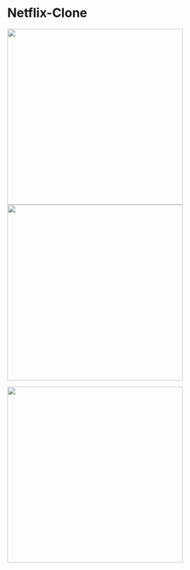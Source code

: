 # Netflix-Clone

<p align="left">
<img width="400" src="https://user-images.githubusercontent.com/87481819/215346102-7f7cf4af-c199-438b-a662-d05ba02420dd.jpg" />
<img width="400" src="https://user-images.githubusercontent.com/87481819/215346120-f9f3ac1d-1aca-45c4-8c48-ce80a2fec26e.jpg" />
</p>
<p align="left">
<img width="400"  src="https://user-images.githubusercontent.com/87481819/215346113-d227a1d8-d542-49e5-9800-f097a722d292.jpg" />
</p>

